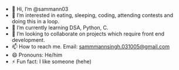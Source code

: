 - 👋 Hi, I’m @sammann03
- 👀 I’m interested in eating, sleeping, coding, attending contests and doing this in a loop.
- 🌱 I’m currently learning DSA, Python, C.
- 💞️ I’m looking to collaborate on projects which require front end development.
- 📫 How to reach me. Email: sammmannsingh.031005@gmail.com
- 😄 Pronouns: He/him
- ⚡ Fun fact: I like someone (hehe)
